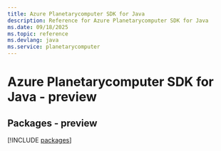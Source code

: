 ```yaml
---
title: Azure Planetarycomputer SDK for Java
description: Reference for Azure Planetarycomputer SDK for Java
ms.date: 09/18/2025
ms.topic: reference
ms.devlang: java
ms.service: planetarycomputer
---
```

# Azure Planetarycomputer SDK for Java - preview
## Packages - preview
[!INCLUDE [packages](planetarycomputer-index.md)]
